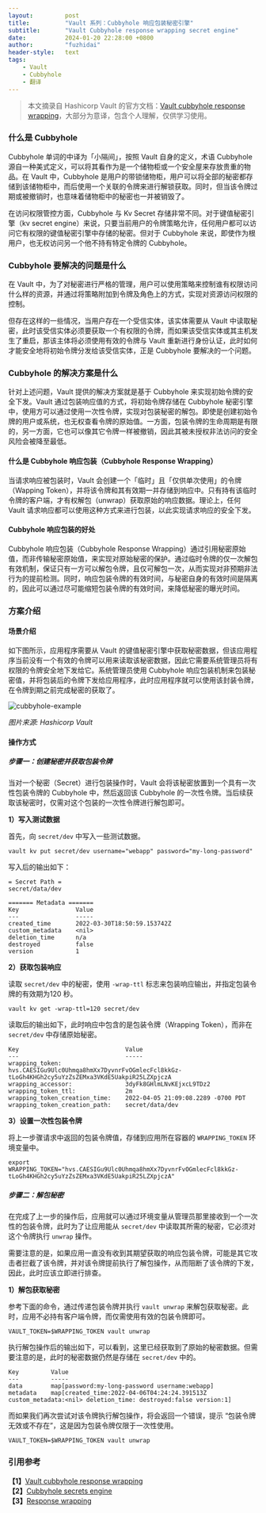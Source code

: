 ```yaml
---
layout:         post
title:          "Vault 系列：Cubbyhole 响应包装秘密引擎"
subtitle:       "Vault Cubbyhole response wrapping secret engine"
date:           2024-01-20 22:28:00 +0800
author:         "fuzhidai"
header-style:   text
tags:
    - Vault
    - Cubbyhole
    - 翻译
---
```

> 本文摘录自  Hashicorp Vault 的官方文档：[Vault cubbyhole response wrapping](https://developer.hashicorp.com/vault/tutorials/secrets-management/cubbyhole-response-wrapping)，大部分为意译，包含个人理解，仅供学习使用。

### 什么是 Cubbyhole

Cubbyhole 单词的中译为「小隔间」，按照 Vault 自身的定义，术语 Cubbyhole 源自一种美式定义，可以将其看作为是一个储物柜或一个安全屋来存放贵重的物品。在 Vault 中，Cubbyhole 是用户的带锁储物柜，用户可以将全部的秘密都存储到该储物柜中，而后使用一个关联的令牌来进行解锁获取。同时，但当该令牌过期或被撤销时，也意味着储物柜中的秘密也一并被销毁了。

在访问权限管控方面，Cubbyhole 与 Kv Secret 存储非常不同。对于键值秘密引擎（kv secret engine）来说，只要当前用户的令牌策略允许，任何用户都可以访问它有权限的键值秘密引擎中存储的秘密。但对于 Cubbyhole 来说，即使作为根用户，也无权访问另一个他不持有特定令牌的 Cubbyhole。

### Cubbyhole 要解决的问题是什么

在 Vault 中，为了对秘密进行严格的管理，用户可以使用策略来控制谁有权限访问什么样的资源，并通过将策略附加到令牌及角色上的方式，实现对资源访问权限的控制。

但存在这样的一些情况，当用户存在一个受信实体，该实体需要从 Vault 中读取秘密，此时该受信实体必须要获取一个有权限的令牌，而如果该受信实体或其主机发生了重启，那该主体将必须使用有效的令牌与 Vault 重新进行身份认证，此时如何才能安全地将初始令牌分发给该受信实体，正是 Cubbyhole 要解决的一个问题。

### Cubbyhole 的解决方案是什么

针对上述问题，Vault 提供的解决方案就是基于 Cubbyhole 来实现初始令牌的安全下发。Vault 通过包装响应值的方式，将初始令牌存储在 Cubbyhole 秘密引擎中，使用方可以通过使用一次性令牌，实现对包装秘密的解包。即使是创建初始令牌的用户或系统，也无权查看令牌的原始值。一方面，包装令牌的生命周期是有限的，另一方面，它也可以像其它令牌一样被撤销，因此其被未授权非法访问的安全风险会被降至最低。

#### 什么是 Cubbyhole 响应包装（Cubbyhole Response Wrapping）

当请求响应被包装时，Vault 会创建一个「临时」且「仅供单次使用」的令牌（Wapping Token），并将该令牌和其有效期一并存储到响应中。只有持有该临时令牌的客户端，才有权解包（unwrap）获取原始的响应数据。理论上，任何 Vault 请求响应都可以使用这种方式来进行包装，以此实现请求响应的安全下发。

#### Cubbyhole 响应包装的好处

Cubbyhole 响应包装（Cubbyhole Response Wrapping）通过引用秘密原始值，而非传输秘密原始值，来实现对原始秘密的保护。通过临时令牌的仅一次解包有效机制，保证只有一方可以解包令牌，且仅可解包一次，从而实现对非预期非法行为的提前检测。同时，响应包装令牌的有效时间，与秘密自身的有效时间是隔离的，因此可以通过尽可能缩短包装令牌的有效时间，来降低秘密的曝光时间。

### 方案介绍

#### 场景介绍

如下图所示，应用程序需要从 Vault 的键值秘密引擎中获取秘密数据，但该应用程序当前没有一个有效的令牌可以用来读取该秘密数据，因此它需要系统管理员将有权限的令牌安全地下发给它。系统管理员使用 Cubbyhole 响应包装机制来包装秘密值，并将包装后的令牌下发给应用程序，此时应用程序就可以使用该封装令牌，在令牌到期之前完成秘密的获取了。

![cubbyhole-example](/img/post-vault-cubbyhole-example.jpg)

*图片来源: Hashicorp Vault*

#### 操作方式

##### 步骤一：创建秘密并获取包装令牌

当对一个秘密（Secret）进行包装操作时，Vault 会将该秘密放置到一个具有一次性包装令牌的 Cubbyhole 中，然后返回该 Cubbyhole 的一次性令牌。当后续获取该秘密时，仅需对这个包装的一次性令牌进行解包即可。

**1）写入测试数据**

首先，向 `secret/dev` 中写入一些测试数据。

```shell
vault kv put secret/dev username="webapp" password="my-long-password"
```

写入后的输出如下：

```shell
= Secret Path =
secret/data/dev

======= Metadata =======
Key                Value
---                -----
created_time       2022-03-30T18:50:59.153742Z
custom_metadata    <nil>
deletion_time      n/a
destroyed          false
version            1
```

**2）获取包装响应**

读取 `secret/dev` 中的秘密，使用 `-wrap-ttl` 标志来包装响应输出，并指定包装令牌的有效期为120 秒。

```shell
vault kv get -wrap-ttl=120 secret/dev
```

读取后的输出如下，此时响应中包含的是包装令牌（Wrapping Token），而非在 `secret/dev` 中存储原始秘密。

```shell
Key                              Value
---                              -----
wrapping_token:                  hvs.CAESIGu9Ulc0Uhmqa8hmXx7DyvnrFvOGmlecFcl8kkGz-tLoGh4KHGh2cy5uYzZsZEMxa3VKdE5UakpiR25LZXpjczA
wrapping_accessor:               3dyFk8GHlmLNvKEjxcL9TDz2
wrapping_token_ttl:              2m
wrapping_token_creation_time:    2022-04-05 21:09:08.2289 -0700 PDT
wrapping_token_creation_path:    secret/data/dev
```

**3）设置一次性包装令牌**

将上一步骤请求中返回的包装令牌值，存储到应用所在容器的 `WRAPPING_TOKEN` 环境变量中。

```shell
export WRAPPING_TOKEN="hvs.CAESIGu9Ulc0Uhmqa8hmXx7DyvnrFvOGmlecFcl8kkGz-tLoGh4KHGh2cy5uYzZsZEMxa3VKdE5UakpiR25LZXpjczA"
```

##### 步骤二：解包秘密

在完成了上一步的操作后，应用就可以通过环境变量从管理员那里接收到一个一次性的包装令牌，此时为了让应用能从 `secret/dev` 中读取其所需的秘密，它必须对这个令牌执行 `unwrap` 操作。

需要注意的是，如果应用一直没有收到其期望获取的响应包装令牌，可能是其它攻击者拦截了该令牌，并对该令牌提前执行了解包操作，从而阻断了该令牌的下发，因此，此时应该立即进行排查。

**1）解包获取秘密**

参考下面的命令，通过传递包装令牌并执行 `vault unwrap` 来解包获取秘密。此时，应用不必持有客户端令牌，而仅需使用有效的包装令牌即可。

```shell
VAULT_TOKEN=$WRAPPING_TOKEN vault unwrap
```

执行解包操作后的输出如下，可以看到，这里已经获取到了原始的秘密数据。但需要注意的是，此时的秘密数据仍然是存储在 `secret/dev` 中的。

```shell
Key         Value
---         -----
data        map[password:my-long-password username:webapp]
metadata    map[created_time:2022-04-06T04:24:24.391513Z custom_metadata:<nil> deletion_time: destroyed:false version:1]
```

而如果我们再次尝试对该令牌执行解包操作，将会返回一个错误，提示 “包装令牌无效或不存在”，这是因为包装令牌仅限于一次性使用。

```shell
VAULT_TOKEN=$WRAPPING_TOKEN vault unwrap
```

### 引用参考

**【1】**[Vault cubbyhole response wrapping](https://developer.hashicorp.com/vault/tutorials/secrets-management/cubbyhole-response-wrapping)
<br>**【2】**[Cubbyhole secrets engine](https://developer.hashicorp.com/vault/docs/secrets/cubbyhole)
<br>**【3】**[Response wrapping](https://developer.hashicorp.com/vault/docs/concepts/response-wrapping)
